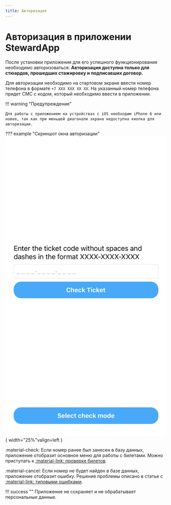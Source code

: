 ```yaml
---
title: Авторизация
---
```


# Авторизация в приложении StewardApp
После установки приложения для его успешного функционирования необходимо авторизоваться. **Авторизация доступна только для стюардов, прошедших стажировку и подписавших договор.**

Для авторизации необходимо на стартовом экране ввести номер телефона в формате `+7 XXX XXX XX XX`. На указанный номер телефона придет СМС с кодом, который необходимо ввести в приложении. 

!!! warning "Предупреждение"

    Для работы с приложением на устройствах с iOS необходим iPhone 6 или новее, так как при меньшей диагонали экрана недоступна кнопка для авторизации.

??? example "Скриншот окна авторизации"
    ![Главное меню приложения](../../assets/images/app-2.jpeg){ width="25%"valign=left }

:material-check: Если номер ранее был занесен в базу данных, приложение отобразит основное меню для работы с билетами. Можно приступать к [:material-link: проверке билетов](tickets.md). 

:material-cancel: Если номер не будет найден в базе данных, приложение отобразит ошибку. Решение проблемы описано в статье с [:material-link: типовыми ошибками](errors.md).

!!! success ""
    Приложение не сохраняет и не обрабатывает персональные данные.
